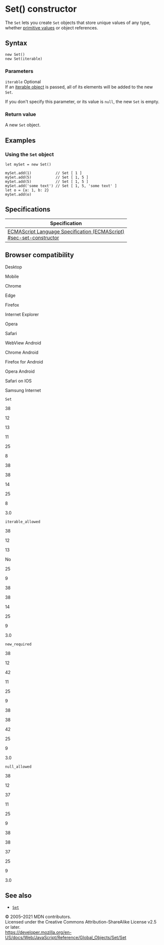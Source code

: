 Set() constructor
=================

The `Set` lets you create `Set` objects that store unique values of any type, whether [primitive values](https://developer.mozilla.org/en-US/docs/Glossary/Primitive) or object references.

Syntax
------

    new Set()
    new Set(iterable)

### Parameters

 `iterable` <span class="badge inline optional">Optional</span>   
If an [iterable object](../../statements/for...of) is passed, all of its elements will be added to the new `Set`.

If you don't specify this parameter, or its value is `null`, the new `Set` is empty.

### Return value

A new `Set` object.

Examples
--------

### Using the `Set` object

    let mySet = new Set()

    mySet.add(1)           // Set [ 1 ]
    mySet.add(5)           // Set [ 1, 5 ]
    mySet.add(5)           // Set [ 1, 5 ]
    mySet.add('some text') // Set [ 1, 5, 'some text' ]
    let o = {a: 1, b: 2}
    mySet.add(o)

Specifications
--------------

<table><thead><tr class="header"><th>Specification</th></tr></thead><tbody><tr class="odd"><td><a href="https://tc39.es/ecma262/#sec-set-constructor">ECMAScript Language Specification (ECMAScript)<br />
<span class="small">#sec-set-constructor</span></a></td></tr></tbody></table>

Browser compatibility
---------------------

Desktop

Mobile

Chrome

Edge

Firefox

Internet Explorer

Opera

Safari

WebView Android

Chrome Android

Firefox for Android

Opera Android

Safari on IOS

Samsung Internet

`Set`

38

12

13

11

25

8

38

38

14

25

8

3.0

`iterable_allowed`

38

12

13

No

25

9

38

38

14

25

9

3.0

`new_required`

38

12

42

11

25

9

38

38

42

25

9

3.0

`null_allowed`

38

12

37

11

25

9

38

38

37

25

9

3.0

See also
--------

-   [`Set`](../set)

© 2005–2021 MDN contributors.  
Licensed under the Creative Commons Attribution-ShareAlike License v2.5 or later.  
<a href="https://developer.mozilla.org/en-US/docs/Web/JavaScript/Reference/Global_Objects/Set/Set" class="_attribution-link">https://developer.mozilla.org/en-US/docs/Web/JavaScript/Reference/Global_Objects/Set/Set</a>
